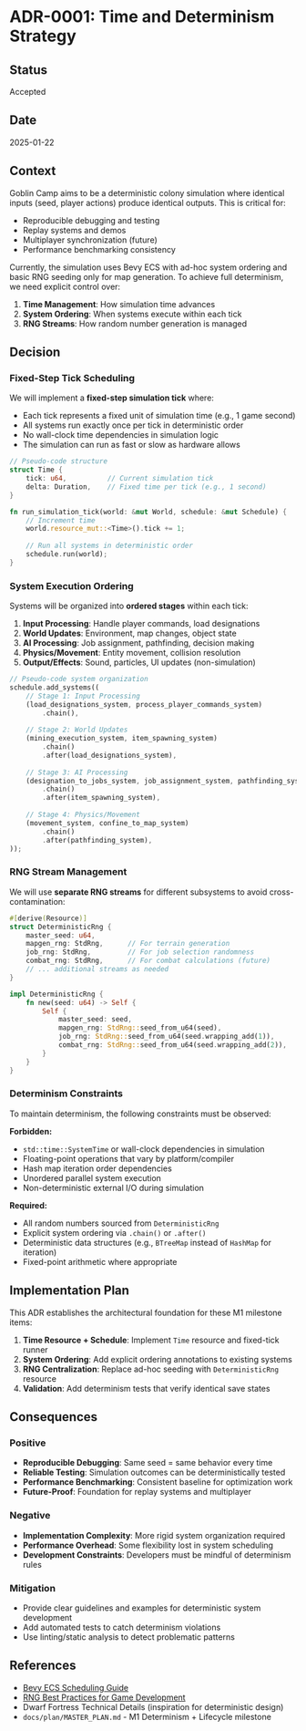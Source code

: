 # ADR-0001: Time and Determinism Strategy

## Status

Accepted

## Date

2025-01-22

## Context

Goblin Camp aims to be a deterministic colony simulation where identical inputs (seed, player actions) produce identical outputs. This is critical for:

- Reproducible debugging and testing
- Replay systems and demos
- Multiplayer synchronization (future)
- Performance benchmarking consistency

Currently, the simulation uses Bevy ECS with ad-hoc system ordering and basic RNG seeding only for map generation. To achieve full determinism, we need explicit control over:

1. **Time Management**: How simulation time advances
2. **System Ordering**: When systems execute within each tick
3. **RNG Streams**: How random number generation is managed

## Decision

### Fixed-Step Tick Scheduling

We will implement a **fixed-step simulation tick** where:

- Each tick represents a fixed unit of simulation time (e.g., 1 game second)
- All systems run exactly once per tick in deterministic order
- No wall-clock time dependencies in simulation logic
- The simulation can run as fast or slow as hardware allows

```rust
// Pseudo-code structure
struct Time {
    tick: u64,          // Current simulation tick
    delta: Duration,    // Fixed time per tick (e.g., 1 second)
}

fn run_simulation_tick(world: &mut World, schedule: &mut Schedule) {
    // Increment time
    world.resource_mut::<Time>().tick += 1;
    
    // Run all systems in deterministic order
    schedule.run(world);
}
```

### System Execution Ordering

Systems will be organized into **ordered stages** within each tick:

1. **Input Processing**: Handle player commands, load designations
2. **World Updates**: Environment, map changes, object state
3. **AI Processing**: Job assignment, pathfinding, decision making  
4. **Physics/Movement**: Entity movement, collision resolution
5. **Output/Effects**: Sound, particles, UI updates (non-simulation)

```rust
// Pseudo-code system organization
schedule.add_systems((
    // Stage 1: Input Processing
    (load_designations_system, process_player_commands_system)
        .chain(),
    
    // Stage 2: World Updates  
    (mining_execution_system, item_spawning_system)
        .chain()
        .after(load_designations_system),
    
    // Stage 3: AI Processing
    (designation_to_jobs_system, job_assignment_system, pathfinding_system)
        .chain()
        .after(item_spawning_system),
        
    // Stage 4: Physics/Movement
    (movement_system, confine_to_map_system)
        .chain()
        .after(pathfinding_system),
));
```

### RNG Stream Management

We will use **separate RNG streams** for different subsystems to avoid cross-contamination:

```rust
#[derive(Resource)]
struct DeterministicRng {
    master_seed: u64,
    mapgen_rng: StdRng,      // For terrain generation
    job_rng: StdRng,         // For job selection randomness
    combat_rng: StdRng,      // For combat calculations (future)
    // ... additional streams as needed
}

impl DeterministicRng {
    fn new(seed: u64) -> Self {
        Self {
            master_seed: seed,
            mapgen_rng: StdRng::seed_from_u64(seed),
            job_rng: StdRng::seed_from_u64(seed.wrapping_add(1)),
            combat_rng: StdRng::seed_from_u64(seed.wrapping_add(2)),
        }
    }
}
```

### Determinism Constraints

To maintain determinism, the following constraints must be observed:

**Forbidden:**
- `std::time::SystemTime` or wall-clock dependencies in simulation
- Floating-point operations that vary by platform/compiler
- Hash map iteration order dependencies
- Unordered parallel system execution
- Non-deterministic external I/O during simulation

**Required:**
- All random numbers sourced from `DeterministicRng`
- Explicit system ordering via `.chain()` or `.after()`
- Deterministic data structures (e.g., `BTreeMap` instead of `HashMap` for iteration)
- Fixed-point arithmetic where appropriate

## Implementation Plan

This ADR establishes the architectural foundation for these M1 milestone items:

1. **Time Resource + Schedule**: Implement `Time` resource and fixed-tick runner
2. **System Ordering**: Add explicit ordering annotations to existing systems  
3. **RNG Centralization**: Replace ad-hoc seeding with `DeterministicRng` resource
4. **Validation**: Add determinism tests that verify identical save states

## Consequences

### Positive

- **Reproducible Debugging**: Same seed = same behavior every time
- **Reliable Testing**: Simulation outcomes can be deterministically tested
- **Performance Benchmarking**: Consistent baseline for optimization work
- **Future-Proof**: Foundation for replay systems and multiplayer

### Negative

- **Implementation Complexity**: More rigid system organization required
- **Performance Overhead**: Some flexibility lost in system scheduling
- **Development Constraints**: Developers must be mindful of determinism rules

### Mitigation

- Provide clear guidelines and examples for deterministic system development
- Add automated tests to catch determinism violations
- Use linting/static analysis to detect problematic patterns

## References

- [Bevy ECS Scheduling Guide](https://docs.rs/bevy/latest/bevy/ecs/schedule/index.html)
- [RNG Best Practices for Game Development](https://www.pcg-random.org/)
- Dwarf Fortress Technical Details (inspiration for deterministic design)
- `docs/plan/MASTER_PLAN.md` - M1 Determinism + Lifecycle milestone